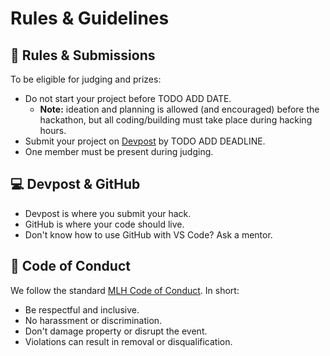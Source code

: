 # Rules & Guidelines

## 🚨 Rules & Submissions
To be eligible for judging and prizes:

- Do not start your project before TODO ADD DATE.
  - **Note:** ideation and planning is allowed (and encouraged) before the hackathon, but all coding/building must take place during hacking hours.
- Submit your project on [Devpost](https://dahacks4.devpost.com/) by TODO ADD DEADLINE.
- One member must be present during judging.

## 💻 Devpost & GitHub
- Devpost is where you submit your hack.
- GitHub is where your code should live.
- Don't know how to use GitHub with VS Code? Ask a mentor.

## 👮 Code of Conduct
We follow the standard [MLH Code of Conduct](https://mlh.io/code-of-conduct). In short:

- Be respectful and inclusive.
- No harassment or discrimination.
- Don't damage property or disrupt the event.
- Violations can result in removal or disqualification.
